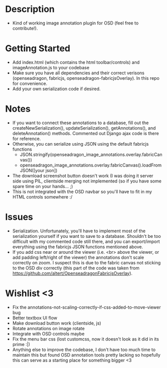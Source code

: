 # Description
- Kind of working image annotation plugin for OSD (feel free to contribute!).

# Getting Started
- Add index.html (which contains the html toolbar/controls) and imageAnnotation.js to your codebase
- Make sure you have all dependencies and their correct verisons (openseadragon, fabricjs, openseadragon-fabricjsOverlay). In this repo for convenience.
- Add your own serialization code if desired. 

# Notes
- If you want to connect these annotations to a database, fill out the createNewSerialization(), updateSerialization(), getAnnotations(), and deleteAnnotation() methods. Commented out Django ajax code is there for reference.
- Otherwise, you can serialize using JSON using the default fabricjs functions
  - JSON.stringify(openseadragon_image_annotations.overlay.fabricCanvas())
  - openseadragon_image_annotations.overlay.fabricCanvas().loadFromJSON([your json])
- The download screenshot button doesn't work (I was doing it server side using PIL, clientside merging not implemented (so if you have some spare time on your hands... ;)
- This is not integrated with the OSD navbar so you'll have to fit in my HTML controls somewhere :/

# Issues
- Serialization. Unfortunately, you'll have to implement most of the serialization yourself if you want to save to a database. Shouldn't be too difficult with my commented code still there, and you can export/import everything using the fabricjs JSON functions mentioned above. 
- If you add css near or around the viewer (i.e. \<br> above the viewer, or add padding left/right of the viewer) the annotations don't scale correctly on zoom. I suspect this is due to the fabric canvas not sticking to the OSD div correctly (this part of the code was taken from https://github.com/altert/OpenseadragonFabricjsOverlay).

# Wishlist <3
- Fix the annotations-not-scaling-correctly-if-css-added-to-move-viewer bug
- Better textbox UI flow
- Make download button work (clientside, js)
- Rotate annotations on image rotate
- Integrate with OSD controls maybe
- Fix the menu bar css (lost customcss, now it doesn't look as it did in its prime :|)
- Anything else to improve the codebase, I don't have too much time to maintain this but found OSD annotation tools pretty lacking so hopefully this can serve as a starting place for something bigger <3

